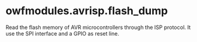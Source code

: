 # owfmodules.avrisp.flash_dump

Read the flash memory of AVR microcontrollers through the ISP protocol.
It use the SPI interface and a GPIO as reset line.